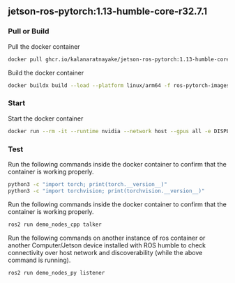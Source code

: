 ## jetson-ros-pytorch:1.13-humble-core-r32.7.1

### Pull or Build

Pull the docker container
```bash
docker pull ghcr.io/kalanaratnayake/jetson-ros-pytorch:1.13-humble-core-r32.7.1
```

Build the docker container
```bash
docker buildx build --load --platform linux/arm64 -f ros-pytorch-images/r3271.humblecore_pytorch113.Dockerfile -t jetson-ros-pytorch:1.13-humble-core-r32.7.1 .
```

### Start

Start the docker container

```bash
docker run --rm -it --runtime nvidia --network host --gpus all -e DISPLAY ghcr.io/kalanaratnayake/jetson-ros-pytorch:1.13-humble-core-r32.7.1 bash
```

### Test

Run the following commands inside the docker container to confirm that the container is working properly.
```bash
python3 -c "import torch; print(torch.__version__)"
python3 -c "import torchvision; print(torchvision.__version__)"
```

Run the following commands inside the docker container to confirm that the container is working properly.
```bash
ros2 run demo_nodes_cpp talker
```

Run the following commands on another instance of ros container or another Computer/Jetson device installed with ROS humble to check 
connectivity over host network and discoverability (while the above command is running).
```bash
ros2 run demo_nodes_py listener
```